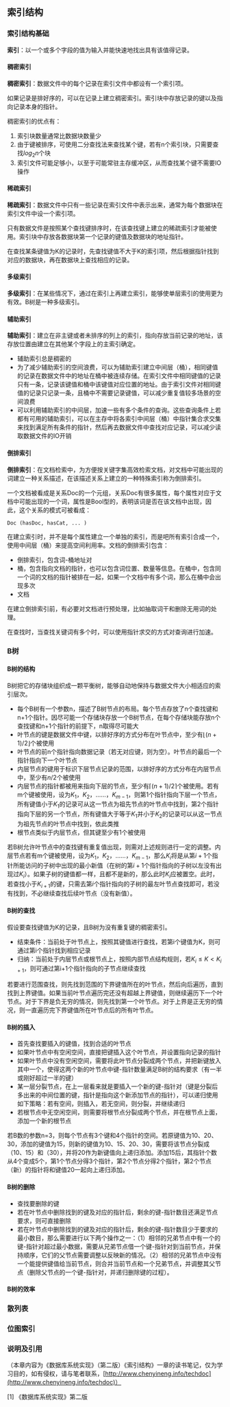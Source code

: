 ## 索引结构

### 索引结构基础

**索引**：以一个或多个字段的值为输入并能快速地找出具有该值得记录。

#### 稠密索引

**稠密索引**：数据文件中的每个记录在索引文件中都设有一个索引项。

如果记录是排好序的，可以在记录上建立稠密索引。索引块中存放记录的键以及指向记录本身的指针。

稠密索引的优点有：

1. 索引块数量通常比数据块数量少
2. 由于键被排序，可使用二分查找法来查找某个键，若有n个索引块，只需要查找$log_2n$个块
3. 索引文件可能足够小，以至于可能常驻主存缓冲区，从而查找某个键不需要IO操作

#### 稀疏索引

**稀疏索引**：数据文件中只有一些记录在索引文件中表示出来，通常为每个数据块在索引文件中设一个索引项。

只有数据文件是按照某个查找键排序时，在该查找键上建立的稀疏索引才能被使用。索引块中存放各数据块第一个记录的键值及数据块的地址指针。

在查找某条键值为K的记录时，先查找键值不大于K的索引项，然后根据指针找到对应的数据块，再在数据块上查找相应的记录。

#### 多级索引

**多级索引**：在某些情况下，通过在索引上再建立索引，能够使单层索引的使用更为有效。B树是一种多级索引。

#### 辅助索引

**辅助索引**：建立在非主键或者未排序的列上的索引，指向存放当前记录的地址，该存放位置由建立在其他某个字段上的主索引确定。

- 辅助索引总是稠密的
- 为了减少辅助索引的空间浪费，可以为辅助索引建立中间层（桶），相同键值的记录在数据文件中的地址在桶中被连续存储。在索引文件中相同键值的记录只有一条，记录该键值和桶中该键值对应位置的地址。由于索引文件对相同键值的记录只记录一条，且桶中不需要记录键值，可以减少重复值较多场景的空间浪费
- 可以利用辅助索引的中间层，加速一些有多个条件的查询。这些查询条件上若都有可用的辅助索引，可以在主存中将各索引中间层（桶）中指针集合求交集来找到满足所有条件的指针，然后再去数据文件中查找对应记录，可以减少读取数据文件的IO开销

#### 倒排索引

**倒排索引**：在文档检索中，为方便按关键字集高效检索文档，对文档中可能出现的词建立一种关系描述，在该描述关系上建立的一种特殊索引称为倒排索引。

一个文档被看成是关系Doc的一个元组，关系Doc有很多属性，每个属性对应于文档中可能出现的一个词，属性是Bool型的，表明该词是否在该文档中出现，因此，这个关系的模式可被看成：

```
Doc (hasDoc, hasCat, ... )
```

在建立索引时，并不是每个属性建立一个单独的索引，而是吧所有索引合成一个，使用中间层（桶）来提高空间利用率。文档的倒排索引包含：

- 倒排索引，包含词-桶地址对
- 桶，包含指向文档的指针，也可以包含词位置、数量等信息。在桶中，包含同一个词的文档的指针被排在一起，如果一个文档中有多个词，那么在桶中会出现多次
- 文档

在建立倒排索引前，有必要对文档进行预处理，比如抽取词干和删除无用词的处理。

在查找时，当查找关键词有多个时，可以使用指针求交的方式对查询进行加速。

### B树

#### B树的结构

B树把它的存储块组织成一颗平衡树，能够自动地保持与数据文件大小相适应的索引层次。

- 每个B树有一个参数n，描述了B树节点的布局。每个节点存放了n个查找键和n+1个指针。因尽可能一个存储块存放一个B树节点，在每个存储块能存放n个查找键和n+1个指针的前提下，n取得尽可能大
- 叶节点的键是数据文件中键，以排好序的方式分布在叶节点中，至少有$\lfloor (n+1)/2 \rfloor$个被使用
- 叶节点的前n个指针指向数据记录（若无对应键，则为空）。叶节点的最后一个指针指向下一个叶节点
- 内层节点的键用于标识下层节点记录的范围，以排好序的方式分布在内层节点中，至少有$n/2$个被使用
- 内层节点的指针都被用来指向下层的节点，至少有$\lceil (n+1)/2 \rceil$个被使用。若有m个键被使用，设为$K_1$，$K_2$，……，$K_{m-1}$，则第1个指针指向下层一个节点，所有键值小于$K_1$的记录可从这一节点为祖先节点的叶节点中找到，第2个指针指向下层的另一个节点，所有键值大于等于$K_1$并小于$K_2$的记录可以从这一节点为祖先节点的叶节点中找到，依此类推
- 根节点类似于内层节点，但其键至少有1个被使用

若B树允许叶节点中的查找键有重复值出现，则需对上述规则进行一定的调整。内层节点若有m个键被使用，设为$K_1$，$K_2$，……，$K_{m-1}$，那么$K_i$将是从第$i+1$个指针所能访问的子树中出现的最小新值（在树的第$i+1$个指针指向的子树以左没有出现过$K_i$）。如果子树的键值都一样，且都不是新的，那么此时$K_i$应被置空。此时，若查找小于$K_{i+1}$的键，只需去第$i$个指针指向的子树的最左叶节点查找即可，若没有找到，不必继续查找后续叶节点（没有新值）。

#### B树的查找

假设要查找键值为K的记录，且B树为没有重复键的稠密索引。

- 结束条件：当前处于叶节点上，按照其键值进行查找，若第i个键值为K，则可通过第i个指针找到相应记录
- 归纳：当前处于内层节点或根节点上，按照内部节点结构规则，若$K_i \leq K < K_{i+1}$，则可通过第i+1个指针指向的子节点继续查找

若要进行范围查找，则先找到范围的下界键值所在的叶节点，然后向后遍历，直到找到上界键值。如果当前叶节点遍历完还没有超越上界键值，则继续遍历下一个叶节点。对于下界是负无穷的情况，则先找到第一个叶节点。对于上界是正无穷的情况，则一直遍历完下界键值所在叶节点后的所有叶节点。

#### B树的插入

- 首先查找要插入的键值，找到合适的叶节点
- 如果叶节点中有空闲空间，直接把键插入这个叶节点，并设置指向记录的指针
- 如果叶节点中没有空闲空间，需要将此叶节点分裂成两个节点，并把新键放入其中一个，使得这两个新的叶节点中键-指针数量满足B树的结构要求（有一半或刚好超过一半的键）
- 某一层分裂节点，在上一层看来就是要插入一个新的键-指针对（键是分裂后多出来的中间位置的键，指针是指向这个新添加节点的指针），可以递归使用如下策略：若有空间，则插入，若无空间，则分裂，并继续递归
- 若根节点中无空闲空间，则需要将根节点分裂成两个节点，并在根节点上面，添加一个新的根节点

若B数的参数n=3，则每个节点有3个键和4个指针的空间。若原键值为10、20、30，添加的键值为15，则新的键值为10、15、20、30，需要将该节点分裂成（10、15）和（30），并将20作为新键值向上递归添加。添加15后，其指针个数从4个变成5个，第1个节点分得3个指针，第2个节点分得2个指针，第2个节点（新）的指针将和键值20一起向上递归添加。

#### B树的删除

- 查找要删除的键
- 若在叶节点中删除找到的键及对应的指针后，剩余的键-指针数目还满足节点要求，则可直接删除
- 若在叶节点中删除找到的键及对应的指针后，剩余的键-指针数目少于要求的最小数目，那么需要进行以下两个操作之一：（1）相邻的兄弟节点中有一个的键-指针对超过最小数据，需要从兄弟节点借一个键-指针对到当前节点，并保持顺序，它们的父节点需要调整以反映新的情况。（2）相邻的兄弟节点中没有一个能提供键值给当前节点，则合并当前节点和一个兄弟节点，并调整其父节点（删除父节点的一个键-指针对，并递归删除键的过程）。

#### B树的效率

### 散列表

### 位图索引

### 说明及引用

（本章内容为《数据库系统实现》（第二版）《索引结构》一章的读书笔记，仅为学习目的，如有侵权，请与笔者联系，[http://www.chenyineng.info/techdoc](http://www.chenyineng.info/techdoc)）

[1] 《数据库系统实现》第二版 
